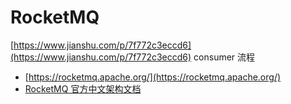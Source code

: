 # RocketMQ

[https://www.jianshu.com/p/7f772c3eccd6](https://www.jianshu.com/p/7f772c3eccd6) consumer 流程



* [https://rocketmq.apache.org/](https://rocketmq.apache.org/)
* [RocketMQ 官方中文架构文档](https://github.com/apache/rocketmq/tree/master/docs/cn)

